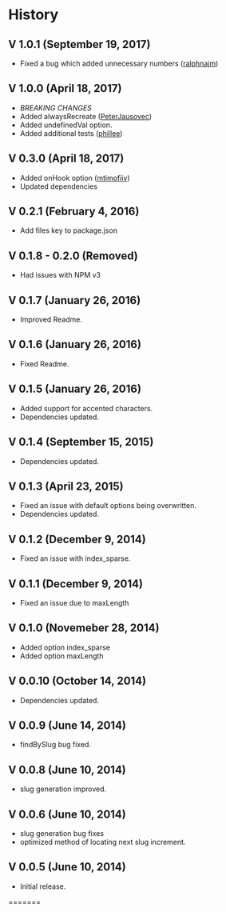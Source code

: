 # History

## V 1.0.1 (September 19, 2017)
* Fixed a bug which added unnecessary numbers ([ralphnajm](https://github.com/ralphnajm))

## V 1.0.0 (April 18, 2017)
* *BREAKING CHANGES*
* Added alwaysRecreate ([PeterJausovec](https://github.com/PeterJausovec))
* Added undefinedVal option.
* Added additional tests ([phillee](https://github.com/phillee))

## V 0.3.0 (April 18, 2017)
* Added onHook option ([mtimofiiv](https://github.com/mtimofiiv))
* Updated dependencies

## V 0.2.1 (February 4, 2016)
* Add files key to package.json

## V 0.1.8 - 0.2.0 (Removed)
* Had issues with NPM v3

## V 0.1.7 (January 26, 2016)
* Improved Readme.

## V 0.1.6 (January 26, 2016)
* Fixed Readme.

## V 0.1.5 (January 26, 2016)
* Added support for accented characters.
* Dependencies updated.

## V 0.1.4 (September 15, 2015)
* Dependencies updated.

## V 0.1.3 (April 23, 2015)
* Fixed an issue with default options being overwritten.
* Dependencies updated.

## V 0.1.2 (December 9, 2014)
* Fixed an issue with index_sparse.

## V 0.1.1 (December 9, 2014)
* Fixed an issue due to maxLength

## V 0.1.0 (Novemeber 28, 2014)
* Added option index_sparse
* Added option maxLength

## V 0.0.10 (October 14, 2014)
* Dependencies updated.

## V 0.0.9 (June 14, 2014)
* findBySlug bug fixed.

## V 0.0.8 (June 10, 2014)
* slug generation improved.

## V 0.0.6 (June 10, 2014)
* slug generation bug fixes
* optimized method of locating next slug increment.

## V 0.0.5 (June 10, 2014)
* Initial release.

=======
